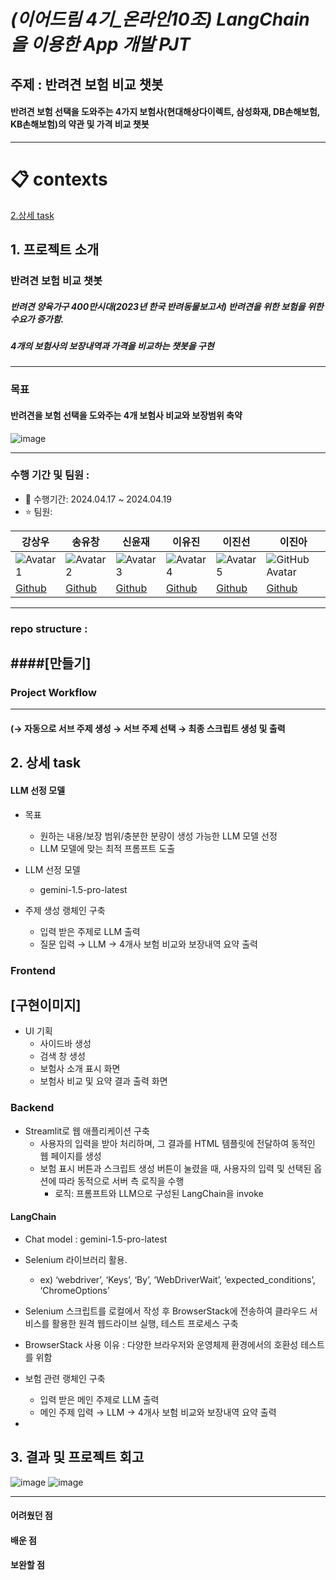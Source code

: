 # _(이어드림 4기_온라인10조) LangChain을 이용한 App 개발 PJT_
## 주제 :  반려견 보험 비교 챗봇 
#### 반려견 보험 선택을 도와주는 4가지 보험사(현대해상다이렉트, 삼성화재, DB손해보험, KB손해보험)의 약관 및 가격 비교 챗봇

---
# 📋 contexts 
[2.상세 task](#2.상세-task)
## 1. 프로젝트 소개
### 반려견 보험 비교 챗봇
##### 반려견 양육가구 400만시대(2023년 한국 반려동물보고서) 반려견을 위한 보험을 위한 수요가 증가함.
##### 4개의 보험사의 보장내역과 가격을 비교하는 챗봇을 구현 
---
### 목표
#### 반려견을 보험 선택을 도와주는 4개 보험사 비교와 보장범위 축약
![image](https://github.com/hindernislauf/langlab/assets/166089376/4702b92b-40cf-44ed-8b06-a04aee0e3375)



---
### 수행 기간 및 팀원 :  
- 📆 수행기간: 2024.04.17 ~ 2024.04.19
- ⭐ 팀원:
  
| 강상우  | 송유창  | 신윤재  | 이유진  | 이진선  | 이진아  |
|--------|--------|--------|--------|--------|--------|
| ![Avatar 1](https://avatars.githubusercontent.com/u/160104734?v=4)| ![Avatar 2](https://avatars.githubusercontent.com/u/87472756?v=4)| ![Avatar 3](https://avatars.githubusercontent.com/u/140726268?v=4) | ![Avatar 4](https://avatars.githubusercontent.com/u/95261468?v=4)| ![Avatar 5](https://avatars.githubusercontent.com/u/166676809?v=4)| ![GitHub Avatar](https://avatars.githubusercontent.com/u/166089376?v=4) |
| [Github](https://github.com/allenkang92) | [Github](https://github.com/hindernislauf) | [Github](https://github.com/yoonjaeo)| [Github](https://github.com/Developer-Yujin)| [Github](https://github.com/Jinsun577)| [Github](https://github.com/ssukddeok) |
---
### repo structure : 
####[만들기]
---
### Project Workflow 
---
#### (→ 자동으로 서브 주제 생성 → 서브 주제 선택 → 최종 스크립트 생성 및 출력

## 2. 상세 task

#### LLM 선정 모델
- 목표
  - 원하는 내용/보장 범위/충분한 분량이 생성 가능한 LLM 모델 선정
  - LLM 모델에 맞는 최적 프롬프트 도출

- LLM 선정 모델 
  - gemini-1.5-pro-latest
    
-  주제 생성 랭체인 구축
    -  입력 받은 주제로 LLM 출력
    -  질문 입력 → LLM → 4개사 보험 비교와 보장내역 요약 출력

### Frontend
## [구현이미지]
  - UI 기획
    - 사이드바 생성
    - 검색 창 생성 
    - 보험사 소개 표시 화면
    - 보험사 비교 및 요약 결과 출력 화면

### Backend
- Streamlit로 웹 애플리케이션 구축
  - 사용자의 입력을 받아 처리하며, 그 결과를 HTML 템플릿에 전달하여 동적인 웹 페이지를 생성
  - 보험 표시 버튼과 스크립트 생성 버튼이 눌렸을 때, 사용자의 입력 및 선택된 옵션에 따라 동적으로 서버 측 로직을 수행
    - 로직: 프롬프트와 LLM으로 구성된 LangChain을 invoke


#### LangChain
- Chat model : gemini-1.5-pro-latest

- Selenium 라이브러리 활용.
  - ex) ‘webdriver’, ‘Keys’, ‘By’, ‘WebDriverWait’, ‘expected_conditions’, ‘ChromeOptions’
- Selenium 스크립트를 로컬에서 작성 후 BrowserStack에 전송하여 클라우드 서비스를 활용한 원격 웹드라이브 실행, 테스트 프로세스 구축
- BrowserStack 사용 이유 : 다양한 브라우저와 운영체제 환경에서의 호환성 테스트를 위함
- 보험 관련 랭체인 구축
  -  입력 받은 메인 주제로 LLM 출력
  -  메인 주제 입력 → LLM → 4개사 보험 비교와 보장내역 요약 출력

-
## 3. 결과 및 프로젝트 회고
![image](https://github.com/hindernislauf/langlab/assets/166089376/90f95c53-30f7-4ca6-b744-ad491a3d8879)
![image](https://github.com/hindernislauf/langlab/assets/166089376/3065b1cf-0fbe-4af2-a904-9579119f8caa)


---
#### 어려웠던 점
#### 배운 점
#### 보완할 점
